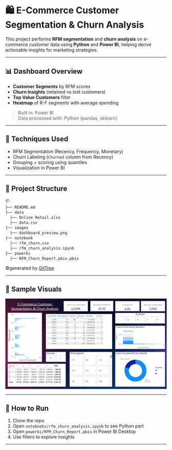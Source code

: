 # 🛍️ E-Commerce Customer Segmentation & Churn Analysis

This project performs **RFM segmentation** and **churn analysis** on e-commerce customer data using **Python** and **Power BI**, helping derive actionable insights for marketing strategies.

---

## 📊 Dashboard Overview

- **Customer Segments** by RFM scores  
- **Churn Insights** (retained vs lost customers)  
- **Top Value Customers** filter  
- **Heatmap** of R-F segments with average spending  

> Built in: Power BI  
> Data processed with: Python (pandas, sklearn)  

---

## 🧠 Techniques Used

- RFM Segmentation (Recency, Frequency, Monetary)
- Churn Labeling (`Churned` column from Recency)
- Grouping + scoring using quantiles
- Visualization in Power BI

---

## 📁 Project Structure

```
📦 
├── README.md
├── data
  ├── Online Retail.xlsx
  ├── data.csv
├── images
  ├── dashboard_preview.png
├── notebook
  ├── rfm_churn.csv
  ├── rfm_churn_analysis.ipynb
├── powerbi
  ├── RFM_Churn_Report.pbix.pbix
```
©generated by [GitTree](https://github.com/sachinz25/GitTree)

---

## 🧪 Sample Visuals

![Dashboard Preview](images/dashboard_preview.png)

---

## 🚀 How to Run

1. Clone the repo  
2. Open `notebooks/rfm_churn_analysis.ipynb` to see Python part  
3. Open `powerbi/RFM_Churn_Report.pbix` in Power BI Desktop  
4. Use filters to explore insights

---
